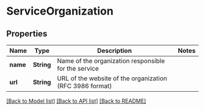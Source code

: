 # ServiceOrganization

## Properties

Name | Type | Description | Notes
------------ | ------------- | ------------- | -------------
**name** | **String** | Name of the organization responsible for the service | 
**url** | **String** | URL of the website of the organization (RFC 3986 format) | 

[[Back to Model list]](../README.md#documentation-for-models) [[Back to API list]](../README.md#documentation-for-api-endpoints) [[Back to README]](../README.md)



